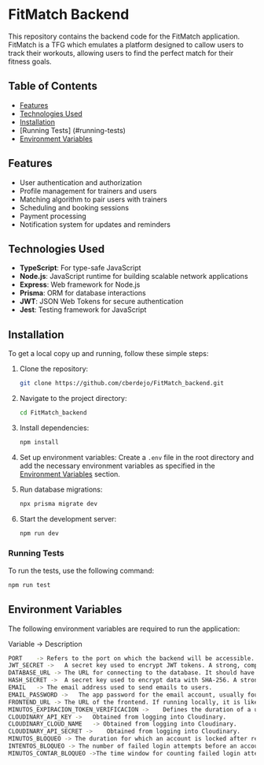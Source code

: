 # FitMatch Backend

This repository contains the backend code for the FitMatch application. FitMatch is a TFG which emulates a platform designed to callow users to track their workouts, allowing users to find the perfect match for their fitness goals.

## Table of Contents

- [Features](#features)
- [Technologies Used](#technologies-used)
- [Installation](#installation)
- [Running Tests] (#running-tests)
- [Environment Variables](#environment-variables)


## Features

- User authentication and authorization
- Profile management for trainers and users
- Matching algorithm to pair users with trainers
- Scheduling and booking sessions
- Payment processing
- Notification system for updates and reminders

## Technologies Used

- **TypeScript**: For type-safe JavaScript
- **Node.js**: JavaScript runtime for building scalable network applications
- **Express**: Web framework for Node.js
- **Prisma**: ORM for database interactions
- **JWT**: JSON Web Tokens for secure authentication
- **Jest**: Testing framework for JavaScript

## Installation

To get a local copy up and running, follow these simple steps:

1. Clone the repository:
    ```sh
    git clone https://github.com/cberdejo/FitMatch_backend.git
    ```

2. Navigate to the project directory:
    ```sh
    cd FitMatch_backend
    ```

3. Install dependencies:
    ```sh
    npm install
    ```

4. Set up environment variables:
    Create a `.env` file in the root directory and add the necessary environment variables as specified in the [Environment Variables](#environment-variables) section.

5. Run database migrations:
    ```sh
    npx prisma migrate dev
    ```

6. Start the development server:
    ```sh
    npm run dev
    ```

### Running Tests

To run the tests, use the following command:
```sh
npm run test  
```
## Environment Variables
The following environment variables are required to run the application:

Variable ->	Description
```sh
PORT	-> Refers to the port on which the backend will be accessible. Recommended value is 3000.
JWT_SECRET ->	A secret key used to encrypt JWT tokens. A strong, compact password is recommended, which can be generated online.
DATABASE_URL ->	The URL for connecting to the database. It should have the following structure: mysql://user:password@localhost:port/fitmatch. Use localhost for local databases, typically on port 3306.
HASH_SECRET ->	A secret key used to encrypt data with SHA-256. A strong, compact password is recommended.
EMAIL	-> The email address used to send emails to users.
EMAIL_PASSWORD ->	The app password for the email account, usually found in the security settings of the email account.
FRONTEND_URL -> The URL of the frontend. If running locally, it is likely http://localhost:4200/.
MINUTOS_EXPIRACION_TOKEN_VERIFICACION ->	Defines the duration of a user session in minutes. Recommended value is 60 for one hour.
CLOUDINARY_API_KEY ->	Obtained from logging into Cloudinary.
CLOUDINARY_CLOUD_NAME	-> Obtained from logging into Cloudinary.
CLOUDINARY_API_SECRET ->	Obtained from logging into Cloudinary.
MINUTOS_BLOQUEO	-> The duration for which an account is locked after repeated failed login attempts. Recommended value is between five minutes and one hour.
INTENTOS_BLOQUEO -> The number of failed login attempts before an account is locked. Recommended value is between five and ten.
MINUTOS_CONTAR_BLOQUEO ->The time window for counting failed login attempts. If this time passes, the counter resets. Recommended value is less
```
